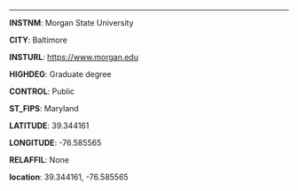 
---
**INSTNM**: Morgan State University

**CITY**: Baltimore

**INSTURL**: https://www.morgan.edu

**HIGHDEG**: Graduate degree

**CONTROL**: Public

**ST_FIPS**: Maryland

**LATITUDE**: 39.344161

**LONGITUDE**: -76.585565

**RELAFFIL**: None

**location**: 39.344161, -76.585565